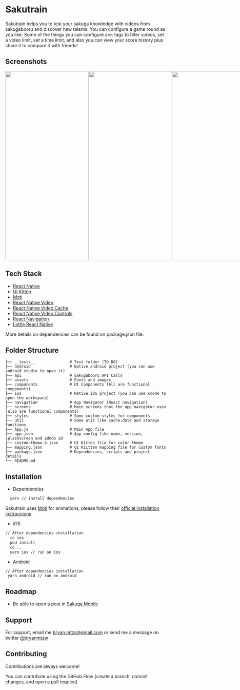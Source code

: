 # Sakutrain

  Sakutrain helps you to test your sakuga knowledge with videos from sakugabooru and discover new talents. You can configure a game round as you like. Some of the things you can configure are: tags to filter videos, set a video limit, set a time limit, and also you can view your score history plus share it to compare it with friends!
 


## Screenshots

<div style="display:flex;flex-direction:row;" >
  <img src="https://raw.githubusercontent.com/Bryancm/sakutrain/main/assets/0.png?token=AEI2HV47WWOCVN3U33NWS33BDLK22" width="260" height="589" />
  <img src="https://raw.githubusercontent.com/Bryancm/sakutrain/main/assets/1.png?token=AEI2HV47WWOCVN3U33NWS33BDLK22" width="260" height="589" />
  <img src="https://raw.githubusercontent.com/Bryancm/sakutrain/main/assets/2.png?token=AEI2HV47WWOCVN3U33NWS33BDLK22" width="260" height="589" />
  <img src="https://raw.githubusercontent.com/Bryancm/sakutrain/main/assets/3.png?token=AEI2HV47WWOCVN3U33NWS33BDLK22" width="260" height="589" /> 
</div>


  
## Tech Stack

- [React Native](https://reactnative.dev)
- [UI Kitten](https://akveo.github.io/react-native-ui-kitten/)
- [Moti](https://moti.fyi/installation)
- [React Native Video](https://github.com/react-native-video/react-native-video)
- [React Native Video Cache](https://github.com/zhigang1992/react-native-video-cache)
- [React Native Video Controls](https://github.com/itsnubix/react-native-video-controls)
- [React Navigation](https://reactnavigation.org)
- [Lottie React Native](https://github.com/lottie-react-native/lottie-react-native)

More details on dependencies can be found on package.json file.
  
## Folder Structure

    ├── __tests__               # Test folder (TO DO)
    ├── android                 # Native android project (you can use android studio to open it)
    ├── api                     # Sakugabooru API Calls
    ├── assets                  # Fonts and images
    ├── components              # UI Components (All are functional components)
    ├── ios                     # Native iOS project (you can use xcode to open the workspace)
    ├── navigation              # App Navigator (React navigation)
    ├── screens                 # Main screens that the app navigator uses (also are functional components)
    ├── styles                  # Some custom styles for components
    ├── util                    # Some util like cache,date and storage functions
    ├── App.js                  # Main App file
    ├── app.json                # App config like name, version, splashscreen and admob id
    ├── custom-theme-3.json     # UI Kitten file for color theme
    ├── mapping.json            # UI Kiitten mapping file for custom fonts
    ├── package.json            # Dependencies, scripts and project details
    └── README.md

    
## Installation

- Dependencies
```bash  //iOS
  yarn // install dependencies  
```

Sakutrain uses [Moti](https://moti.fyi) for animations, please follow their [official installation instruccions](https://moti.fyi/installation)
- iOS
```bash  //iOS
// After dependencies installation
  cd ios
  pod install
  cd ..
  yarn ios // run on ios
```

- Android
```
// After dependencies installation
 yarn android // run on android
```

## Roadmap

- Be able to open a post in [Sakuga Mobile](https://github.com/Bryancm/sakuga_mobile)

    
## Support

For support, email me bryan.mtzs@gmail.com or send me a message on twitter [@bryanmtzw](https://twitter.com/bryanmtzw)

  
## Contributing

Contributions are always welcome!

You can contribute using the GitHub Flow (create a branch, commit changes, and open a pull request)
  
